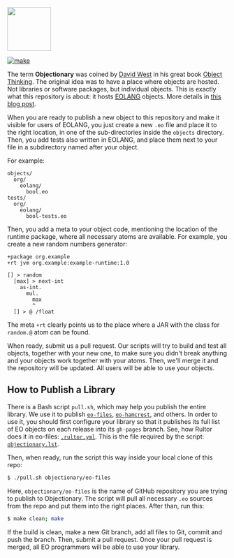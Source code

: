 <img src="https://www.objectionary.com/cactus.svg" height="100px" />

[![make](https://github.com/yegor256/objectionary/actions/workflows/make.yml/badge.svg?branch=master)](https://github.com/yegor256/objectionary/actions/workflows/make.yml)

The term **Objectionary** was coined by [David West](https://www.youtube.com/watch?v=s-hdZZzMCac)
in his great book
[Object Thinking](http://amzn.to/266oJr4). The original idea was to
have a place where objects are hosted. Not libraries or software packages,
but individual objects. This is exactly what this repository is about:
it hosts [EOLANG](https://www.eolang.org) objects. More details
in [this blog post](https://www.yegor256.com/2021/10/21/objectionary.html).

When you are ready to publish a new object to this repository
and make it visible for users of EOLANG, you just create a new
`.eo` file and place it to the right location, in one of the sub-directories
inside the `objects` directory.
Then, you add tests also written in EOLANG, and place them next
to your file in a subdirectory named after your object.

For example:

```
objects/
  org/
    eolang/
      bool.eo
tests/
  org/
    eolang/
      bool-tests.eo
```

Then, you add a meta to your object code, mentioning the location
of the runtime package, where all necessary atoms are available. For example,
you create a new random numbers generator:

```
+package org.example
+rt jvm org.example:example-runtime:1.0

[] > random
  [max] > next-int
    as-int.
      mul.
        max
        ^
  [] > @ /float
```

The meta `+rt` clearly points us to the place where a JAR with
the class for `random.@` atom can be found.

When ready, submit us a pull request. Our scripts will try to
build and test all objects, together with your new one, to make
sure you didn't break anything and your objects work together
with your atoms. Then, we'll merge it and the repository
will be updated. All users will be able to use your objects.

## How to Publish a Library

There is a Bash script `pull.sh`, which may help you publish the entire
library. We use it to publish [`eo-files`](https://github.com/objectionary/eo-files),
[`eo-hamcrest`](https://github.com/objectionary/eo-hamcrest), and others. In order
to use it, you should first configure your library so that it publishes its full list of EO
objects on each release into its `gh-pages` branch. See, how Rultor does it in
eo-files: [`.rultor.yml`](https://github.com/objectionary/eo-files/blob/master/.rultor.yml).
This is the file required by the script:
[`objectionary.lst`](https://github.com/objectionary/eo-files/blob/gh-pages/objectionary.lst).

Then, when ready, run the script this way inside your local clone of this repo:

```bash
$ ./pull.sh objectionary/eo-files
```

Here, `objectionary/eo-files` is the name of GitHub repository you are trying to publish
to Objectionary. The script will
pull all necessary `.eo` sources from the repo and put them into the right
places. After than, run this:

```bash
$ make clean; make
```

If the build is clean, make a new Git branch, add all files to Git, commit
and push the branch. Then, submit a pull request. Once your pull request is
merged, all EO programmers will be able to use your library.

